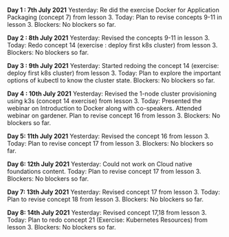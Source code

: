 **Day 1 : 7th July 2021**
Yesterday: Re did the exercise Docker for Application Packaging (concept 7) from lesson 3.
Today: Plan to revise concepts 9-11 in lesson 3.
Blockers: No blockers so far.

**Day 2 : 8th July 2021**
Yesterday: Revised the concepts 9-11 in lesson 3.
Today: Redo concept 14 (exercise : deploy first k8s cluster) from lesson 3.
Blockers: No blockers so far.


**Day 3 : 9th July 2021**
Yesterday: Started redoing the concept 14 (exercise: deploy first k8s cluster) from lesson 3.
Today: Plan to explore the important options of kubectl to know the cluster state.
Blockers: No blockers so far.

**Day 4 : 10th July 2021**
Yesterday: Revised the 1-node cluster provisioning using k3s (concept 14 exercise) from lesson 3.
Today: Presented the webinar on Introduction to Docker along with co-speakers. Attended webinar on gardener. Plan to revise concept 16 from lesson 3.
Blockers: No blockers so far.

**Day 5: 11th July 2021**
Yesterday: Revised the concept 16 from lesson 3.
Today: Plan to revise concept 17 from lesson 3.
Blockers: No blockers so far.

**Day 6: 12th July 2021**
Yesterday: Could not work on Cloud native foundations content.
Today: Plan to revise concept 17 from lesson 3.
Blockers: No blockers so far.

**Day 7: 13th July 2021**
Yesterday: Revised concept 17 from lesson 3.
Today: Plan to revise concept 18 from lesson 3.
Blockers: No blockers so far.

**Day 8: 14th July 2021**
Yesterday: Revised concept 17,18 from lesson 3.
Today: Plan to redo concept 21 (Exercise: Kubernetes Resources) from lesson 3.
Blockers: No blockers so far.



